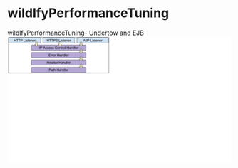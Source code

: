 # wildlfyPerformanceTuning
wildlfyPerformanceTuning- Undertow and EJB
![Alt text](/images/image1.png?raw=true "Optional Title")
